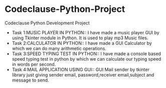 # Codeclause-Python-Project
Codeclause Python Development Project
* Task 1:MUSIC PLAYER IN PYTHON::
  I have made a music player GUI by using Tkinter module in Python. It is used to play mp3 Music files.
* Task 2:CALCULATOR IN PYTHON::
  I have made a GUI Calculator by which we can do many arithmetic operations.
* Task 3:SPEED TYPING TEST IN PYTHON::
  I have made a console based speed typing test in python by which we can calculate our typing speed in words per second.
* Task 4:MAIL APPLICATION USING GUI::
  GUI Mail sender by tkinter library just giving sender email, password,receiver email,subject and message to send. 


